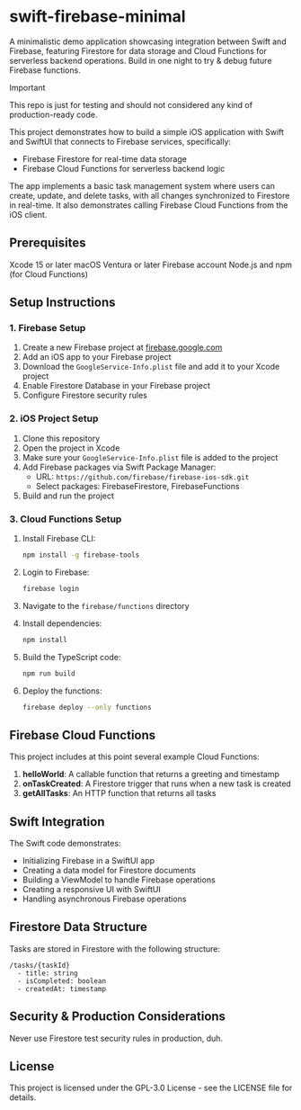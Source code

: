 # swift-firebase-minimal
A minimalistic demo application showcasing integration between Swift and Firebase, featuring Firestore for data storage and Cloud Functions for serverless backend operations. Build in one night to try & debug future Firebase functions.

> [!IMPORTANT]  
> This repo is just for testing and should not considered any kind of production-ready code.

This project demonstrates how to build a simple iOS application with Swift and SwiftUI that connects to Firebase services, specifically:

* Firebase Firestore for real-time data storage
* Firebase Cloud Functions for serverless backend logic

The app implements a basic task management system where users can create, update, and delete tasks, with all changes synchronized to Firestore in real-time. It also demonstrates calling Firebase Cloud Functions from the iOS client.

## Prerequisites

Xcode 15 or later
macOS Ventura or later
Firebase account
Node.js and npm (for Cloud Functions)

## Setup Instructions
### 1. Firebase Setup

1. Create a new Firebase project at [firebase.google.com](https://firebase.google.com)
2. Add an iOS app to your Firebase project
3. Download the `GoogleService-Info.plist` file and add it to your Xcode project
4. Enable Firestore Database in your Firebase project
5. Configure Firestore security rules

### 2. iOS Project Setup

1. Clone this repository
2. Open the project in Xcode
3. Make sure your `GoogleService-Info.plist` file is added to the project
4. Add Firebase packages via Swift Package Manager:
   - URL: `https://github.com/firebase/firebase-ios-sdk.git`
   - Select packages: FirebaseFirestore, FirebaseFunctions
5. Build and run the project

### 3. Cloud Functions Setup

1. Install Firebase CLI:
   ```bash
   npm install -g firebase-tools
   ```

2. Login to Firebase:
   ```bash
   firebase login
   ```

3. Navigate to the `firebase/functions` directory
4. Install dependencies:
   ```bash
   npm install
   ```

5. Build the TypeScript code:
   ```bash
   npm run build
   ```

6. Deploy the functions:
   ```bash
   firebase deploy --only functions
   ```

## Firebase Cloud Functions

This project includes at this point several example Cloud Functions:

1. **helloWorld**: A callable function that returns a greeting and timestamp
2. **onTaskCreated**: A Firestore trigger that runs when a new task is created
3. **getAllTasks**: An HTTP function that returns all tasks

## Swift Integration

The Swift code demonstrates:

- Initializing Firebase in a SwiftUI app
- Creating a data model for Firestore documents
- Building a ViewModel to handle Firebase operations
- Creating a responsive UI with SwiftUI
- Handling asynchronous Firebase operations

## Firestore Data Structure

Tasks are stored in Firestore with the following structure:

```
/tasks/{taskId}
  - title: string
  - isCompleted: boolean
  - createdAt: timestamp
```

## Security & Production Considerations

Never use Firestore test security rules in production, duh.

## License

This project is licensed under the GPL-3.0 License - see the LICENSE file for details.
